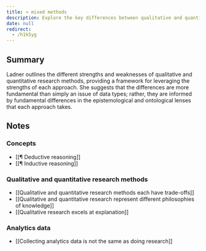 ```yaml
---
title: ≈ mixed methods
description: Explore the key differences between qualitative and quantitative research methods, highlighting their unique strengths, weaknesses, and underlying philosophies for better data analysis and understanding.
date: null
redirect:
  - /h1k5yg
---
```


## Summary

Ladner outlines the different strengths and weaknesses of qualitative and quantitative research methods, providing a framework for leveraging the strengths of each approach. She suggests that the differences are more fundamental than simply an issue of data types; rather, they are informed by fundamental differences in the epistemological and ontological lenses that each approach takes.

## Notes

### Concepts

- [[¶ Deductive reasoning]]
- [[¶ Inductive reasoning]]

### Qualitative and quantitative research methods

- [[Qualitative and quantitative research methods each have trade-offs]]
- [[Qualitative and quantitative research represent different philosophies of knowledge]]
- [[Qualitative research excels at explanation]]

### Analytics data

- [[Collecting analytics data is not the same as doing research]]
